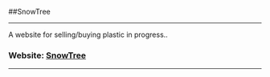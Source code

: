 ##SnowTree

----

A website for selling/buying plastic in progress..

### Website: [SnowTree](#)

----
